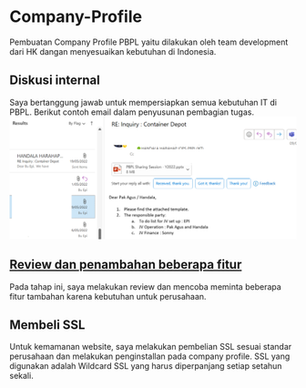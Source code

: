 # Company-Profile
Pembuatan Company Profile PBPL yaitu dilakukan oleh team development dari HK dangan menyesuaikan kebutuhan di Indonesia.
## Diskusi internal
Saya bertanggung jawab untuk mempersiapkan semua kebutuhan IT di PBPL. Berikut contoh email dalam penyusunan pembagian tugas.
<img src="https://github.com/simi12345/Company-Profile/blob/main/images/jobdesk.png" width="700" />

## [Review dan penambahan beberapa fitur](addition_comp.pdf)
Pada tahap ini, saya melakukan review dan mencoba meminta beberapa fitur tambahan karena kebutuhan untuk perusahaan.
## Membeli SSL
Untuk kemamanan website, saya melakukan pembelian SSL sesuai standar perusahaan dan melakukan penginstallan pada company profile.
SSL yang digunakan adalah Wildcard SSL yang harus diperpanjang setiap setahun sekali.




